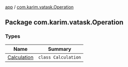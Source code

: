 [app](../index.md) / [com.karim.vatask.Operation](./index.md)

## Package com.karim.vatask.Operation

### Types

| Name | Summary |
|---|---|
| [Calculation](-calculation/index.md) | `class Calculation` |
